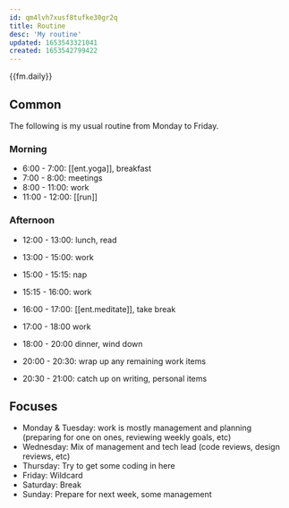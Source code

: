 ```yaml
---
id: qm4lvh7xusf8tufke30gr2q
title: Routine
desc: 'My routine'
updated: 1653543321041
created: 1653542799422
---
```


{{fm.daily}}

## Common

The following is my usual routine from Monday to Friday. 

### Morning
- 6:00 - 7:00: [[ent.yoga]], breakfast
- 7:00 - 8:00: meetings
- 8:00 - 11:00: work 
- 11:00  - 12:00: [[run]]

### Afternoon
- 12:00 - 13:00: lunch, read
- 13:00 - 15:00: work
- 15:00 - 15:15: nap
- 15:15 - 16:00: work
- 16:00 - 17:00: [[ent.meditate]], take break
- 17:00 - 18:00 work

- 18:00 - 20:00 dinner, wind down
- 20:00 - 20:30: wrap up any remaining work items
- 20:30 - 21:00: catch up on writing, personal items

## Focuses
- Monday & Tuesday: work is mostly management and planning (preparing for one on ones, reviewing weekly goals, etc)
- Wednesday: Mix of management and tech lead (code reviews, design reviews, etc)
- Thursday: Try to get some coding in here
- Friday: Wildcard
- Saturday: Break
- Sunday: Prepare for next week, some management 